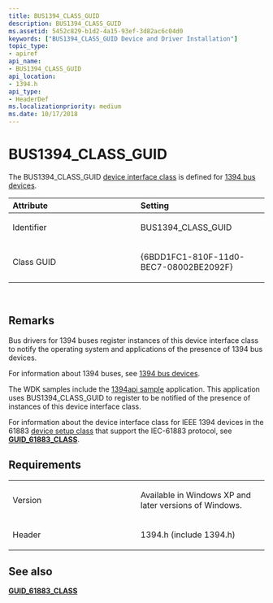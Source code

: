 ```yaml
---
title: BUS1394_CLASS_GUID
description: BUS1394_CLASS_GUID
ms.assetid: 5452c829-b1d2-4a15-93ef-3d82ac6c04d0
keywords: ["BUS1394_CLASS_GUID Device and Driver Installation"]
topic_type:
- apiref
api_name:
- BUS1394_CLASS_GUID
api_location:
- 1394.h
api_type:
- HeaderDef
ms.localizationpriority: medium
ms.date: 10/17/2018
---
```


# BUS1394_CLASS_GUID


The BUS1394_CLASS_GUID [device interface class](https://msdn.microsoft.com/library/windows/hardware/ff541339) is defined for [1394 bus devices](https://msdn.microsoft.com/library/windows/hardware/ff537209).

<table>
<colgroup>
<col width="50%" />
<col width="50%" />
</colgroup>
<thead>
<tr class="header">
<th align="left">Attribute</th>
<th align="left">Setting</th>
</tr>
</thead>
<tbody>
<tr class="odd">
<td align="left"><p>Identifier</p></td>
<td align="left"><p>BUS1394_CLASS_GUID</p></td>
</tr>
<tr class="even">
<td align="left"><p>Class GUID</p></td>
<td align="left"><p>{6BDD1FC1-810F-11d0-BEC7-08002BE2092F}</p></td>
</tr>
</tbody>
</table>

 

Remarks
-------

Bus drivers for 1394 buses register instances of this device interface class to notify the operating system and applications of the presence of 1394 bus devices.

For information about 1394 buses, see [1394 bus devices](https://msdn.microsoft.com/library/windows/hardware/ff537209).

The WDK samples include the [1394api sample](https://msdn.microsoft.com/library/windows/hardware/ff536887) application. This application uses BUS1394_CLASS_GUID to register to be notified of the presence of instances of this device interface class.

For information about the device interface class for IEEE 1394 devices in the 61883 [device setup class](https://msdn.microsoft.com/library/windows/hardware/ff541509) that support the IEC-61883 protocol, see [**GUID_61883_CLASS**](guid-61883-class.md).

Requirements
------------

<table>
<colgroup>
<col width="50%" />
<col width="50%" />
</colgroup>
<tbody>
<tr class="odd">
<td align="left"><p>Version</p></td>
<td align="left"><p>Available in Windows XP and later versions of Windows.</p></td>
</tr>
<tr class="even">
<td align="left"><p>Header</p></td>
<td align="left">1394.h (include 1394.h)</td>
</tr>
</tbody>
</table>

## See also


[**GUID_61883_CLASS**](guid-61883-class.md)

 

 






